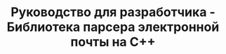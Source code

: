 ---
title: "Руководство для разработчика - Библиотека парсера электронной почты на C++"
description: "Раздел руководства для разработчика объясняет, как использовать библиотеку парсера электронной почты на C++ для работы с Mime-сообщениями, элементами Outlook, клиентом Exchange EWS."
url: /ru/cpp/developer-guide/
weight: 20
type: docs
linktitle: "Руководство для разработчика"
---